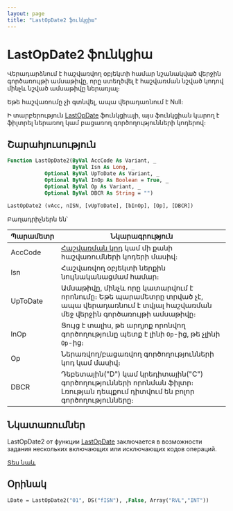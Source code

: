 ```yaml
---
layout: page
title: "LastOpDate2 ֆունկցիա"
---
```


# LastOpDate2 ֆունկցիա

Վերադարձնում է հաշվառվող օբյեկտի համար նշանակված վերջին գործառույթի ամսաթիվը, որը ստեղծվել է հաշվառման նշված կոդով մինչև նշված ամսաթիվը ներառյալ։

Եթե հաշվառումը չի գտնվել, ապա վերադառնում է Null։

Ի տարբերություն [LastOpDate](LastOpDate.md) ֆունկցիայի, այս ֆունկցիան կարող է ֆիլտրել ներառող կամ բացառող գործողությունների կոդերով։ 

## Շարահյուսություն

``` vb
Function LastOpDate2(ByVal AccCode As Variant, _
                     ByVal Isn As Long, _
            Optional ByVal UpToDate As Variant, _
            Optional ByVal InOp As Boolean = True, _
            Optional ByVal Op As Variant, _
            Optional ByVal DBCR As String = "")
                            
LastOpDate2 (vAcc, nISN, [vUpToDate], [bInOp], [Op], [DBCR])
```

Բաղադրիչներն են՝

| Պարամետր | Նկարագրություն |
|--|--|
| AccCode | [Հաշվառման կոդ](../../../Defs/Accounting.md) կամ մի քանի հաշվառումների կոդերի մասիվ։ |
| Isn | Հաշվառվող օբյեկտի ներքին նույնականացմամ համար։ |
| UpToDate | Ամսաթիվը, մինչև որը կատարվում է որոնումը։ Եթե պարամետրը տրված չէ, ապա վերադառնում է տվյալ հաշվառման մեջ վերջին գործառույթի ամսաթիվը։ |
| InOp | Ցույց է տալիս, թե արդյոք որոնվող գործողությունը պետք է լինի `Op`-ից, թե չլինի `Op`-ից։ |
| Op | Ներառվող/բացառվող գործողությունների կոդ կամ մասիվ։ |
| DBCR | Դեբետային("D") կամ կրեդիտային("C") գործողությունների որոնման ֆիլտր։ Լռության դեպքում դիտվում են բոլոր գործողությունները։ |

## Նկատառումներ

LastOpDate2</strong>
от функции [LastOpDate](LastOpDate.html) заключается в возможности задания нескольких включающих или исключающих кодов операций.

[Տես նաև](LastOpDate.md)

## Օրինակ

``` vb
LDate = LastOpDate2("01", DS("fISN"), ,False, Array("RVL","INT"))
```
